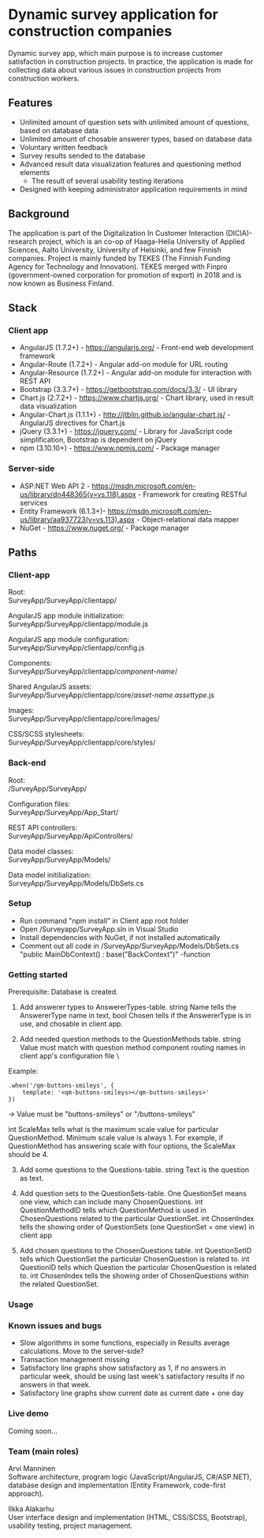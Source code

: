 # Dynamic survey application for construction companies
Dynamic survey app, which main purpose is to increase customer satisfaction in construction projects. In practice, the application is made for collecting data about various issues in construction projects from construction workers. 

## Features
- Unlimited amount of question sets with unlimited amount of questions, based on database data
- Unlimited amount of chosable answerer types, based on database data
- Voluntary written feedback
- Survey results sended to the database
- Advanced result data visualization features and questioning method elements
	- The result of several usability testing iterations
- Designed with keeping administrator application requirements in mind

## Background

The application is part of the Digitalization In Customer Interaction (DICIA)-research project, which is an co-op of Haaga-Helia University of Applied Sciences, Aalto University, University of Helsinki, and few Finnish companies. Project is mainly funded by TEKES (The Finnish Funding Agency for Technology and Innovation). TEKES merged with Finpro (government-owned corporation for promotion of export) in 2018 and is now known as Business Finland. 

## Stack 
### Client app

- AngularJS (1.7.2+) - https://angularjs.org/ - Front-end web development framework
- Angular-Route (1.7.2+) - Angular add-on module for URL routing
- Angular-Resource (1.7.2+) - Angular add-on module for interaction with REST API
- Bootstrap (3.3.7+) - https://getbootstrap.com/docs/3.3/ - UI library
- Chart.js (2.7.2+) - https://www.chartjs.org/ - Chart library, used in result data visualization
- Angular-Chart.js (1.1.1+) - http://jtblin.github.io/angular-chart.js/ - AngularJS directives for Chart.js
- jQuery (3.3.1+) - https://jquery.com/ - Library for JavaScript code simplification, Bootstrap is dependent on jQuery
- npm (3.10.10+) - https://www.npmjs.com/ - Package manager

### Server-side

- ASP.NET Web API 2 - https://msdn.microsoft.com/en-us/library/dn448365(v=vs.118).aspx - Framework for creating RESTful services
- Entity Framework (6.1.3+)- https://msdn.microsoft.com/en-us/library/aa937723(v=vs.113).aspx - Object-relational data mapper
- NuGet - https://www.nuget.org/ - Package manager

## Paths
### Client-app
Root: \
SurveyApp/SurveyApp/clientapp/

AngularJS app module initialization: \
SurveyApp/SurveyApp/clientapp/module.js

AngularJS app module configuration: \
SurveyApp/SurveyApp/clientapp/config.js

Components: \
SurveyApp/SurveyApp/clientapp/*component-name*/

Shared AngularJS assets: \
SurveyApp/SurveyApp/clientapp/core/*asset-name*.*assettype*.js

Images: \
SurveyApp/SurveyApp/clientapp/core/images/

CSS/SCSS stylesheets: \
SurveyApp/SurveyApp/clientapp/core/styles/

### Back-end
Root: \
/SurveyApp/SurveyApp/

Configuration files: \
SurveyApp/SurveyApp/App_Start/

REST API controllers: \
SurveyApp/SurveyApp/ApiControllers/

Data model classes: \
SurveyApp/SurveyApp/Models/

Data model initilialization: \
SurveyApp/SurveyApp/Models/DbSets.cs

### Setup

- Run command "npm install" in Client app root folder
- Open /Surveyapp/SurveyApp.sln in Visual Studio
- Install dependencies with NuGet, if not installed automatically
- Comment out all code in /SurveyApp/SurveyApp/Models/DbSets.cs "public MainDbContext() : base("BackContext")" -function

### Getting started

Prerequisite: Database is created.

1. Add answerer types to AnswererTypes-table. string Name tells the AnswererType name in text, bool Chosen tells if the AnswererType is in use, and chosable in client app.

2. Add needed question methods to the QuestionMethods table. string Value must match with question method component routing names in client app's configuration file \

Example:
```
.when('/qm-buttons-smileys', {
	template: '<qm-buttons-smileys></qm-buttons-smileys>'
})
```
-> Value must be "buttons-smileys" or "/buttons-smileys"

int ScaleMax tells what is the maximum scale value for particular QuestionMethod. Minimum scale value is always 1. For example, if QuestionMethod has answering scale with four options, the ScaleMax should be 4.

3. Add some questions to the Questions-table. string Text is the question as text.

4. Add question sets to the QuestionSets-table. One QuestionSet means one view, which can include many ChosenQuestions. int QuestionMethodID tells which QuestionMethod is used in ChosenQuestions related to the particular QuestionSet. int ChosenIndex tells the showing order of QuestionSets (one QuestionSet = one view) in client app

5. Add chosen questions to the ChosenQuestions table. int QuestionSetID tells which QuestionSet the particular ChosenQuestion is related to. int QuestionID tells which Question the particular ChosenQuestion is related to. int ChosenIndex tells the showing order of ChosenQuestions within the related QuestionSet.




### Usage

### Known issues and bugs

- Slow algorithms in some functions, especially in Results average calculations. Move to the server-side?
- Transaction management missing
- Satisfactory line graphs show satisfactory as 1, if no answers in particular week, should be using last week's satisfactory results if no answers in that week.
- Satisfactory line graphs show current date as current date + one day

### Live demo

Coming soon...

### Team (main roles)
Arvi Manninen \
Software architecture, program logic (JavaScript/AngularJS, C#/ASP.NET), database design and implementation (Entity Framework, code-first approach).

Ilkka Alakarhu \
User interface design and implementation (HTML, CSS/SCSS, Bootstrap), usability testing, project management.










